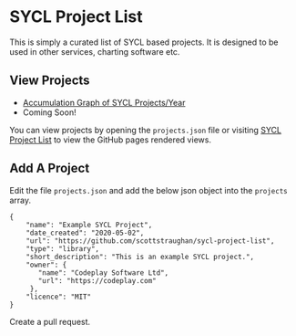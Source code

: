 # SYCL Project List

This is simply a curated list of SYCL based projects. It is designed to be used in other services, charting 
software etc.

## View Projects

* [Accumulation Graph of SYCL Projects/Year](https://scottstraughan.github.io/sycl-project-list/views/accumulated-projects-line-graph.html)
* Coming Soon!

You can view projects by opening the ```projects.json``` file or visiting 
[SYCL Project List](https://scottstraughan.github.io/sycl-project-list/) to view the GitHub pages rendered views.

## Add A Project

Edit the file ```projects.json``` and add the below json object into the ```projects``` array.

```
{
    "name": "Example SYCL Project",
    "date_created": "2020-05-02",
    "url": "https://github.com/scottstraughan/sycl-project-list",
    "type": "library",
    "short_description": "This is an example SYCL project.",
    "owner": {
       "name": "Codeplay Software Ltd",
       "url": "https://codeplay.com"
     },
    "licence": "MIT"
}
```

Create a pull request.
